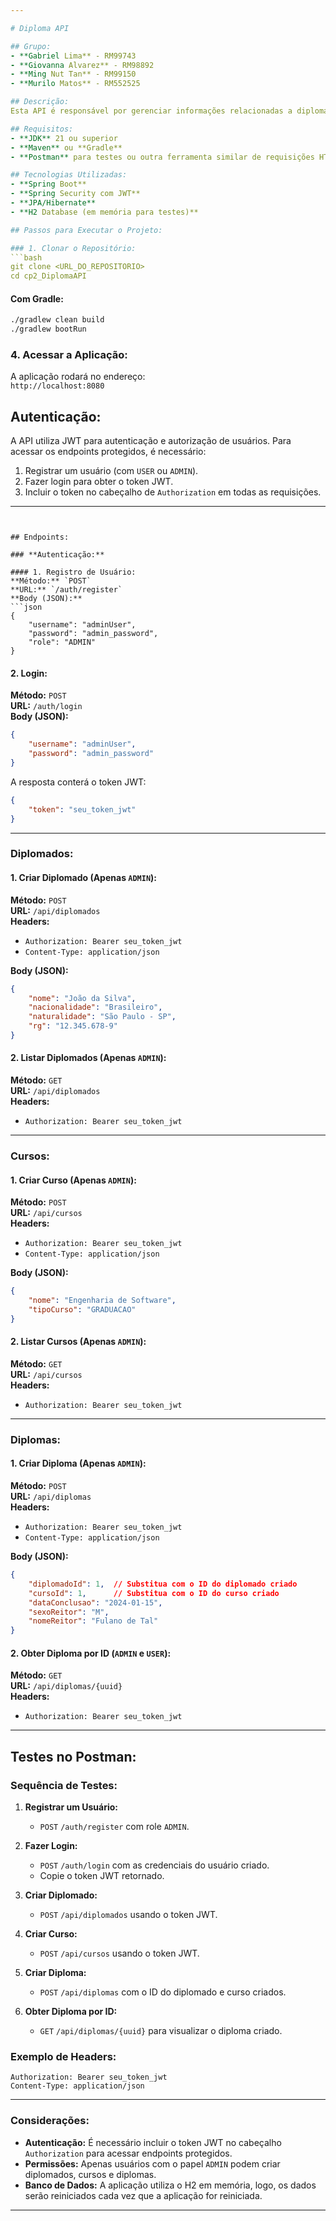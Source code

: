 ```yaml
---

# Diploma API

## Grupo:
- **Gabriel Lima** - RM99743
- **Giovanna Alvarez** - RM98892
- **Ming Nut Tan** - RM99150
- **Murilo Matos** - RM552525

## Descrição:
Esta API é responsável por gerenciar informações relacionadas a diplomados, cursos e diplomas. A aplicação utiliza Spring Boot e Spring Security com JWT para autenticação e autorização, com diferentes níveis de permissão para `ADMIN` e `USER`.

## Requisitos:
- **JDK** 21 ou superior
- **Maven** ou **Gradle**
- **Postman** para testes ou outra ferramenta similar de requisições HTTP

## Tecnologias Utilizadas:
- **Spring Boot**
- **Spring Security com JWT**
- **JPA/Hibernate**
- **H2 Database (em memória para testes)**

## Passos para Executar o Projeto:

### 1. Clonar o Repositório:
```bash
git clone <URL_DO_REPOSITORIO>
cd cp2_DiplomaAPI
```


#### Com Gradle:
```bash
./gradlew clean build
./gradlew bootRun
```

### 4. Acessar a Aplicação:
A aplicação rodará no endereço:  
`http://localhost:8080`

## Autenticação:
A API utiliza JWT para autenticação e autorização de usuários. Para acessar os endpoints protegidos, é necessário:
1. Registrar um usuário (com `USER` ou `ADMIN`).
2. Fazer login para obter o token JWT.
3. Incluir o token no cabeçalho de `Authorization` em todas as requisições.

---
```


## Endpoints:

### **Autenticação:**

#### 1. Registro de Usuário:
**Método:** `POST`  
**URL:** `/auth/register`  
**Body (JSON):**
```json
{
    "username": "adminUser",
    "password": "admin_password",
    "role": "ADMIN"
}
```

#### 2. Login:
**Método:** `POST`  
**URL:** `/auth/login`  
**Body (JSON):**
```json
{
    "username": "adminUser",
    "password": "admin_password"
}
```
A resposta conterá o token JWT:
```json
{
    "token": "seu_token_jwt"
}
```

---

### **Diplomados:**

#### 1. Criar Diplomado (Apenas `ADMIN`):
**Método:** `POST`  
**URL:** `/api/diplomados`  
**Headers:**
- `Authorization: Bearer seu_token_jwt`
- `Content-Type: application/json`

**Body (JSON):**
```json
{
    "nome": "João da Silva",
    "nacionalidade": "Brasileiro",
    "naturalidade": "São Paulo - SP",
    "rg": "12.345.678-9"
}
```

#### 2. Listar Diplomados (Apenas `ADMIN`):
**Método:** `GET`  
**URL:** `/api/diplomados`  
**Headers:**
- `Authorization: Bearer seu_token_jwt`

---

### **Cursos:**

#### 1. Criar Curso (Apenas `ADMIN`):
**Método:** `POST`  
**URL:** `/api/cursos`  
**Headers:**
- `Authorization: Bearer seu_token_jwt`
- `Content-Type: application/json`

**Body (JSON):**
```json
{
    "nome": "Engenharia de Software",
    "tipoCurso": "GRADUACAO"
}
```

#### 2. Listar Cursos (Apenas `ADMIN`):
**Método:** `GET`  
**URL:** `/api/cursos`  
**Headers:**
- `Authorization: Bearer seu_token_jwt`

---

### **Diplomas:**

#### 1. Criar Diploma (Apenas `ADMIN`):
**Método:** `POST`  
**URL:** `/api/diplomas`  
**Headers:**
- `Authorization: Bearer seu_token_jwt`
- `Content-Type: application/json`

**Body (JSON):**
```json
{
    "diplomadoId": 1,  // Substitua com o ID do diplomado criado
    "cursoId": 1,      // Substitua com o ID do curso criado
    "dataConclusao": "2024-01-15",
    "sexoReitor": "M",
    "nomeReitor": "Fulano de Tal"
}
```

#### 2. Obter Diploma por ID (`ADMIN` e `USER`):
**Método:** `GET`  
**URL:** `/api/diplomas/{uuid}`  
**Headers:**
- `Authorization: Bearer seu_token_jwt`

---

## Testes no Postman:

### Sequência de Testes:
1. **Registrar um Usuário:**
   - `POST` `/auth/register` com role `ADMIN`.
   
2. **Fazer Login:**
   - `POST` `/auth/login` com as credenciais do usuário criado.
   - Copie o token JWT retornado.

3. **Criar Diplomado:**
   - `POST` `/api/diplomados` usando o token JWT.

4. **Criar Curso:**
   - `POST` `/api/cursos` usando o token JWT.

5. **Criar Diploma:**
   - `POST` `/api/diplomas` com o ID do diplomado e curso criados.

6. **Obter Diploma por ID:**
   - `GET` `/api/diplomas/{uuid}` para visualizar o diploma criado.

### Exemplo de Headers:
```plaintext
Authorization: Bearer seu_token_jwt
Content-Type: application/json
```

---

### Considerações:
- **Autenticação:** É necessário incluir o token JWT no cabeçalho `Authorization` para acessar endpoints protegidos.
- **Permissões:** Apenas usuários com o papel `ADMIN` podem criar diplomados, cursos e diplomas.
- **Banco de Dados:** A aplicação utiliza o H2 em memória, logo, os dados serão reiniciados cada vez que a aplicação for reiniciada.

---
